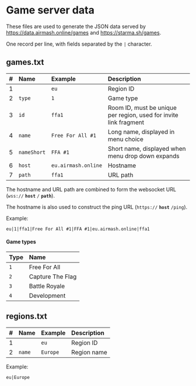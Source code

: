 # Game server data

These files are used to generate the JSON data served by https://data.airmash.online/games and https://starma.sh/games.

One record per line, with fields separated by the `|` character.

## games.txt

| # | Name        | Example             | Description                                                        |
| - | :---------- | :------------------ | :----------------------------------------------------------------- |
| 1 |             | `eu`                | Region ID                                                          |
| 2 | `type`      | `1`                 | Game type                                                          |
| 3 | `id`        | `ffa1`              | Room ID, must be unique per region, used for invite link fragment  |
| 4 | `name`      | `Free For All #1`   | Long name, displayed in menu choice                                |
| 5 | `nameShort` | `FFA #1`            | Short name, displayed when menu drop down expands                  |
| 6 | `host`      | `eu.airmash.online` | Hostname                                                           |
| 7 | `path`      | `ffa1`              | URL path                                                           |

The hostname and URL path are combined to form the websocket URL (`wss://` **`host`** `/` **`path`**).

The hostname is also used to construct the ping URL (`https://` **`host`** `/ping`).

Example:

```
eu|1|ffa1|Free For All #1|FFA #1|eu.airmash.online|ffa1
```

#### Game types

| Type | Name             |
| :--- | :--------------- |
| `1`  | Free For All     |
| `2`  | Capture The Flag | 
| `3`  | Battle Royale    |
| `4`  | Development      |

## regions.txt

| # | Name   | Example  | Description |
| - | :----- | :------- | :---------- |
| 1 |        | `eu`     | Region ID   |
| 2 | `name` | `Europe` | Region name |

Example:

```
eu|Europe
```
